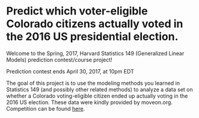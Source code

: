 # Predict which voter-eligible Colorado citizens actually voted in the 2016 US presidential election.

Welcome to the Spring, 2017, Harvard Statistics 149 (Generalized Linear Models) prediction contest/course project!

Prediction contest ends April 30, 2017, at 10pm EDT

The goal of this project is to use the modeling methods you learned in Statistics 149 (and possibly other related methods) to analyze a data set on whether a Colorado voting-eligible citizen ended up actually voting in the 2016 US election. These data were kindly provided by moveon.org. Competition can be found [here](inclass.kaggle.com/c/who-voted).
